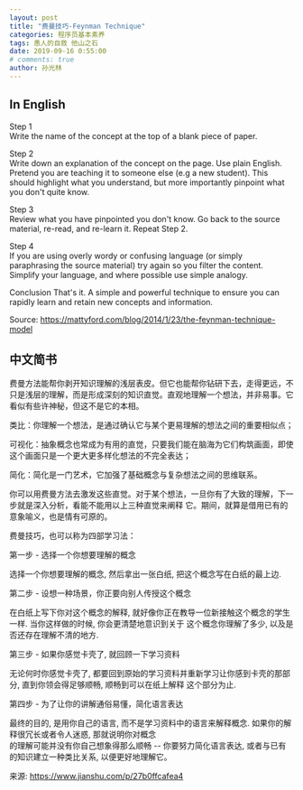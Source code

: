```yaml
---
layout: post
title: "费曼技巧-Feynman Technique"
categories: 程序员基本素养
tags: 愚人的自救 他山之石
date: 2019-09-16 0:55:00
# comments: true
author: 孙光林
---
```







## In English
Step 1  
Write the name of the concept at the top of a blank piece of paper.

Step 2  
Write down an explanation of the concept on the page. Use plain English. Pretend you are teaching it to someone else (e.g a new student). This should highlight what you understand, but more importantly pinpoint what you don't quite know.

Step 3  
Review what you have pinpointed you don't know. Go back to the source material, re-read, and re-learn it. Repeat Step 2.

Step 4  
If you are using overly wordy or confusing language (or simply paraphrasing the source material) try again so you filter the content. Simplify your language, and where possible use simple analogy.

Conclusion
That's it. A simple and powerful technique to ensure you can rapidly learn and retain new concepts and information.

Source:  <a href="https://mattyford.com/blog/2014/1/23/the-feynman-technique-model" _blank: target>https://mattyford.com/blog/2014/1/23/the-feynman-technique-model</a>


## 中文简书

费曼方法能帮你剥开知识理解的浅层表皮。但它也能帮你钻研下去，走得更远，不只是浅层的理解，而是形成深刻的知识直觉。直观地理解一个想法，并非易事。它看似有些许神秘，但这不是它的本相。  

类比：你理解一个想法，是通过确认它与某个更易理解的想法之间的重要相似点；  

可视化：抽象概念也常成为有用的直觉，只要我们能在脑海为它们构筑画面，即使这个画面只是一个更大更多样化想法的不完全表达；  

简化：简化是一门艺术，它加强了基础概念与复杂想法之间的思维联系。  

你可以用费曼方法去激发这些直觉。对于某个想法，一旦你有了大致的理解，下一步就是深入分析，看能不能用以上三种直觉来阐释  它。期间，就算是借用已有的意象喻义，也是情有可原的。  

费曼技巧，也可以称为四部学习法：  

第一步 - 选择一个你想要理解的概念  

选择一个你想要理解的概念, 然后拿出一张白纸, 把这个概念写在白纸的最上边.  

第二步 - 设想一种场景，你正要向别人传授这个概念  

在白纸上写下你对这个概念的解释, 就好像你正在教导一位新接触这个概念的学生一样. 当你这样做的时候, 你会更清楚地意识到关于 这个概念你理解了多少, 以及是否还存在理解不清的地方.  

第三步 - 如果你感觉卡壳了, 就回顾一下学习资料  

无论何时你感觉卡壳了, 都要回到原始的学习资料并重新学习让你感到卡壳的那部分, 直到你领会得足够顺畅, 顺畅到可以在纸上解释 这个部分为止.  

第四步 - 为了让你的讲解通俗易懂，简化语言表达  

最终的目的, 是用你自己的语言, 而不是学习资料中的语言来解释概念. 如果你的解释很冗长或者令人迷惑, 那就说明你对概念  
的理解可能并没有你自己想象得那么顺畅 -- 你要努力简化语言表达, 或者与已有的知识建立一种类比关系, 以便更好地理解它。  

来源: <a href="https://www.jianshu.com/p/27b0ffcafea4" _blank: target>https://www.jianshu.com/p/27b0ffcafea4</a>